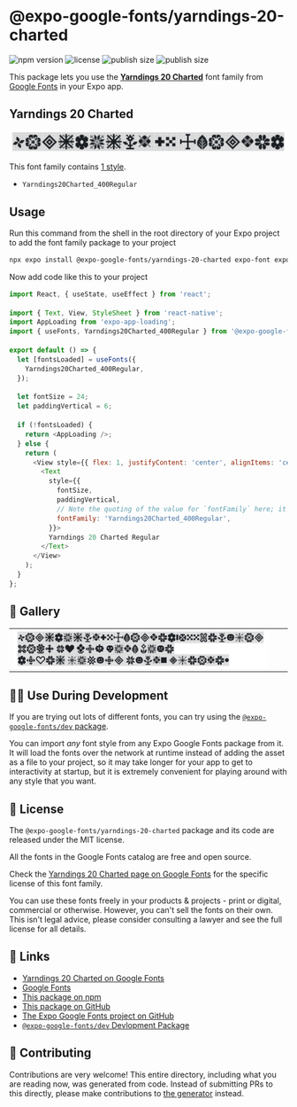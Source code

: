 # @expo-google-fonts/yarndings-20-charted

![npm version](https://flat.badgen.net/npm/v/@expo-google-fonts/yarndings-20-charted)
![license](https://flat.badgen.net/github/license/expo/google-fonts)
![publish size](https://flat.badgen.net/packagephobia/install/@expo-google-fonts/yarndings-20-charted)
![publish size](https://flat.badgen.net/packagephobia/publish/@expo-google-fonts/yarndings-20-charted)

This package lets you use the [**Yarndings 20 Charted**](https://fonts.google.com/specimen/Yarndings+20+Charted) font family from [Google Fonts](https://fonts.google.com/) in your Expo app.

## Yarndings 20 Charted

![Yarndings 20 Charted](./font-family.png)

This font family contains [1 style](#-gallery).

- `Yarndings20Charted_400Regular`

## Usage

Run this command from the shell in the root directory of your Expo project to add the font family package to your project
```sh
npx expo install @expo-google-fonts/yarndings-20-charted expo-font expo-app-loading
```

Now add code like this to your project
```js
import React, { useState, useEffect } from 'react';

import { Text, View, StyleSheet } from 'react-native';
import AppLoading from 'expo-app-loading';
import { useFonts, Yarndings20Charted_400Regular } from '@expo-google-fonts/yarndings-20-charted';

export default () => {
  let [fontsLoaded] = useFonts({
    Yarndings20Charted_400Regular,
  });

  let fontSize = 24;
  let paddingVertical = 6;

  if (!fontsLoaded) {
    return <AppLoading />;
  } else {
    return (
      <View style={{ flex: 1, justifyContent: 'center', alignItems: 'center' }}>
        <Text
          style={{
            fontSize,
            paddingVertical,
            // Note the quoting of the value for `fontFamily` here; it expects a string!
            fontFamily: 'Yarndings20Charted_400Regular',
          }}>
          Yarndings 20 Charted Regular
        </Text>
      </View>
    );
  }
};

```

## 🔡 Gallery


||||
|-|-|-|
|![Yarndings20Charted_400Regular](./Yarndings20Charted_400Regular.ttf.png)||||


## 👩‍💻 Use During Development

If you are trying out lots of different fonts, you can try using the [`@expo-google-fonts/dev` package](https://github.com/expo/google-fonts/tree/master/font-packages/dev#readme).

You can import *any* font style from any Expo Google Fonts package from it. It will load the fonts
over the network at runtime instead of adding the asset as a file to your project, so it may take longer
for your app to get to interactivity at startup, but it is extremely convenient
for playing around with any style that you want.

## 📖 License

The `@expo-google-fonts/yarndings-20-charted` package and its code are released under the MIT license.

All the fonts in the Google Fonts catalog are free and open source.

Check the [Yarndings 20 Charted page on Google Fonts](https://fonts.google.com/specimen/Yarndings+20+Charted) for the specific license of this font family.

You can use these fonts freely in your products & projects - print or digital, commercial or otherwise. However, you can't sell the fonts on their own. This isn't legal advice, please consider consulting a lawyer and see the full license for all details.

## 🔗 Links

- [Yarndings 20 Charted on Google Fonts](https://fonts.google.com/specimen/Yarndings+20+Charted)
- [Google Fonts](https://fonts.google.com/)
- [This package on npm](https://www.npmjs.com/package/@expo-google-fonts/yarndings-20-charted)
- [This package on GitHub](https://github.com/expo/google-fonts/tree/master/font-packages/yarndings-20-charted)
- [The Expo Google Fonts project on GitHub](https://github.com/expo/google-fonts)
- [`@expo-google-fonts/dev` Devlopment Package](https://github.com/expo/google-fonts/tree/master/font-packages/dev)

## 🤝 Contributing

Contributions are very welcome! This entire directory, including what you are reading now, was generated from code. Instead of submitting PRs to this directly, please make contributions to [the generator](https://github.com/expo/google-fonts/tree/master/packages/generator) instead.
